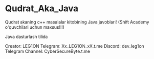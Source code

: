 # Qudrat_Aka_Java
Qudrat akaning c++ masalalar kitobining Java javoblari!
(Shift Academy o'quvchilari uchun maxsus!!!)

Java dasturlash tilida

Creator: LEG1ON
Telegram: Xx_LEG1ON_xX.t.me
Discord: dev_leg1on
Telegram Channel: CyberSecureByte.t.me
